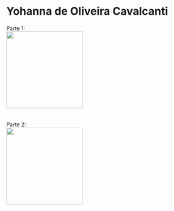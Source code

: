 # Yohanna de Oliveira Cavalcanti

Parte 1: 
<br>
<img src="https://user-images.githubusercontent.com/53948477/129506896-e74a5cf4-c33d-46e4-a475-997cedf0eaff.png" width="200"/>
<br>
<br>
<br>
Parte 2:
<br>
<img src="https://user-images.githubusercontent.com/53948477/129506934-2105e820-7d85-40cf-b64f-551bf92edcb5.png" width="200"/>


